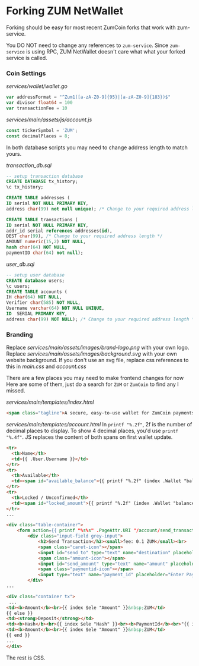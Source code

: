 # Forking ZUM NetWallet

Forking should be easy for most recent ZumCoin forks that work with zum-service.

You DO NOT need to change any references to `zum-service`.  Since `zum-service` is using RPC, ZUM NetWallet doesn't care what what your forked service is called.

### Coin Settings
*services/wallet/wallet.go*
```go
var addressFormat = "^Zum1([a-zA-Z0-9]{95}|[a-zA-Z0-9]{183})$"
var divisor float64 = 100
var transactionFee = 10
```

*services/main/assets/js/account.js*
```js
const tickerSymbol = 'ZUM';
const decimalPlaces = 8;
```

In both database scripts you may need to change address length to match yours.  

*transaction_db.sql*
```sql
-- setup transaction database
CREATE DATABASE tx_history;
\c tx_history;

CREATE TABLE addresses (
ID serial NOT NULL PRIMARY KEY,
address char(99) not null unique); /* Change to your required address length */

CREATE TABLE transactions (
ID serial NOT NULL PRIMARY KEY,
addr_id serial references addresses(id),
DEST char(99), /* Change to your required address length */
AMOUNT numeric(15,2) NOT NULL,
hash char(64) NOT NULL,
paymentID char(64) not null);
```

*user_db.sql*
```sql
-- setup user database
CREATE database users;
\c users;
CREATE TABLE accounts (
IH char(64) NOT NULL,
Verifier char(585) NOT NULL,
Username varchar(64) NOT NULL UNIQUE,
ID  SERIAL PRIMARY KEY,
address char(99) NOT NULL); /* Change to your required address length */
```

### Branding

Replace *services/main/assets/images/brand-logo.png* with your own logo.
Replace *services/main/assets/images/background.svg* with your own website background.  If you don't use an svg file, replace css references to this in *main.css* and *account.css*

There are a few places you may need to make frontend changes for now  Here are some of them, just do a search for `ZUM` or `ZumCoin` to find any I missed.

*services/main/templates/index.html*
```html
<span class="tagline">A secure, easy-to-use wallet for ZumCoin payments</span>
```

*services/main/templates/account.html*
In `printf "%.2f"`, 2f is the number of decimal places to display. To show 4 decimal places, you'd use `printf "%.4f"`.  JS replaces the content of both spans on first wallet update.  
```html
<tr>
  <th>Name</th>
  <td>{{ .User.Username }}</td>
</tr>
<tr>
  <th>Available</th>
  <td><span id="available_balance">{{ printf "%.2f" (index .Wallet "balance" "availableBalance") }} ZUM</span></td>
</tr>
<tr>
  <th>Locked / Unconfirmed</th>
  <td><span id="locked_amount">{{ printf "%.2f" (index .Wallet "balance" "lockedAmount") }} ZUM</span></td>
</tr>
...
```
```html
<div class="table-container">
    <form action={{ printf "%s%s" .PageAttr.URI "/account/send_transaction"}} method="POST">
        <div class="input-field grey-input">
            <h2>Send Transaction</h2><small>fee: 0.1 ZUM</small><br>
            <span class="caret-icon"></span>
            <input id="send_to" type="text" name="destination" placeholder="Enter destination address..." pattern="^Zum1([a-zA-Z0-9]{95}|[a-zA-Z0-9]{183})\s*$" required/>
            <span class="amount-icon"></span>
            <input id="send_amount" type="text" name="amount" placeholder="Enter Amount.." pattern="^\d+\.{0,1}\d{0,6}$" required/>
            <span class="paymentid-icon"></span>
            <input type="text" name="payment_id" placeholder="Enter Payment ID..." pattern="^[a-fA-F\d]{64}$"/>
        </div>
...
```
```html
<div class="container tx">
 ...
<td><b>Amount</b><br>{{ index $ele "Amount" }}&nbsp;ZUM</td>
{{ else }}
<td><strong>Deposit</strong></td>
<td><b>Hash</b><br>{{ index $ele "Hash" }}<br><b>PaymentId</b><br>"{{ index $ele "PaymentID"}}"</td>
<td><b>Amount</b><br>{{ index $ele "Amount" }}&nbsp;ZUM</td>
{{ end }}
...
</div>
```

The rest is CSS.
